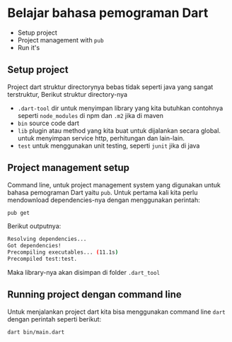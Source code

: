 # Belajar bahasa pemograman Dart

- Setup project
- Project management with `pub`
- Run it's

## Setup project

Project dart struktur directorynya bebas tidak seperti java yang sangat terstruktur, Berikut struktur directory-nya

- `.dart-tool` dir untuk menyimpan library yang kita butuhkan contohnya seperti `node_modules` di npm dan `.m2` jika di maven
- `bin` source code dart
- `lib` plugin atau method yang kita buat untuk dijalankan secara global. untuk menyimpan service http, perhitungan dan lain-lain.
- `test` untuk menggunakan unit testing, seperti `junit` jika di java

## Project management setup

Command line, untuk project management system yang digunakan untuk bahasa pemograman Dart yaitu `pub`. Untuk pertama kali kita perlu mendownload dependencies-nya dengan menggunakan perintah: 

```bash
pub get
```

Berikut outputnya:

```bash
Resolving dependencies... 
Got dependencies!
Precompiling executables... (11.1s)
Precompiled test:test.
```

Maka library-nya akan disimpan di folder `.dart_tool` 

## Running project dengan command line

Untuk menjalankan project dart kita bisa menggunakan command line `dart` dengan perintah seperti berikut:

```bash
dart bin/main.dart
```
